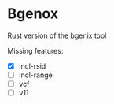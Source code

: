 # Bgenox

Rust version of the bgenix tool

Missing features:
- [x] incl-rsid
- [ ] incl-range
- [ ] vcf
- [ ] v11
